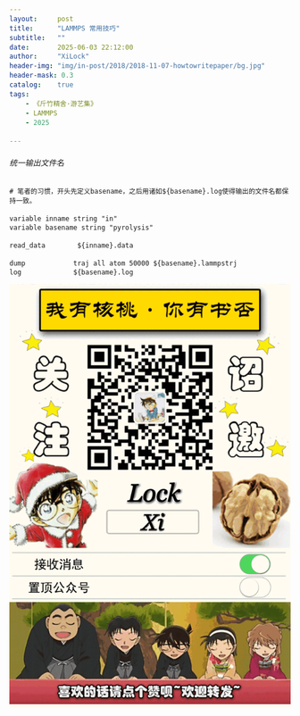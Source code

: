 ```yaml
---
layout:     post
title:      "LAMMPS 常用技巧"
subtitle:   ""
date:       2025-06-03 22:12:00
author:     "XiLock"
header-img: "img/in-post/2018/2018-11-07-howtowritepaper/bg.jpg"
header-mask: 0.3
catalog:    true
tags:
    - 《斤竹精舍·游艺集》
    - LAMMPS
    - 2025

---
```


###### 统一输出文件名
```
# 笔者的习惯，开头先定义basename，之后用诸如${basename}.log使得输出的文件名都保持一致。

variable inname string "in"
variable basename string "pyrolysis"

read_data        ${inname}.data

dump            traj all atom 50000 ${basename}.lammpstrj
log             ${basename}.log
```


![](/img/wc-tail.GIF)
